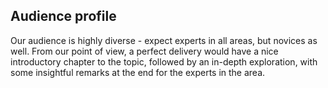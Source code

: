 ## Audience profile

Our audience is highly diverse - expect experts in all areas, but novices as well. From our point of view, a perfect delivery would have a nice introductory chapter to the topic, followed by an in-depth exploration, with some insightful remarks at the end for the experts in the area.

